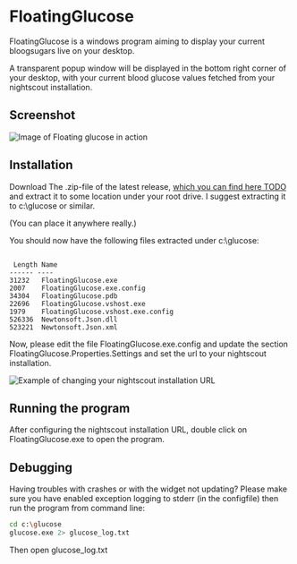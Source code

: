 # FloatingGlucose
FloatingGlucose is a windows program aiming to display your current bloogsugars live on your desktop.

A transparent popup window will be displayed in the bottom right corner of your desktop, with your current blood glucose values fetched from your nightscout installation.

## Screenshot
![Image of Floating glucose in action](https://s32.postimg.org/madq0uj2d/floating_glucose.png)

## Installation
Download The .zip-file of the latest release, [which you can find here TODO](https://example.com/TODO) and extract it to some location under your root drive. I suggest extracting it to c:\glucose or similar.

(You can place it anywhere really.)


You should now have the following files extracted under c:\glucose:

```
 
 Length Name
------ ----
31232   FloatingGlucose.exe
2007    FloatingGlucose.exe.config
34304   FloatingGlucose.pdb
22696   FloatingGlucose.vshost.exe
1979    FloatingGlucose.vshost.exe.config
526336  Newtonsoft.Json.dll
523221  Newtonsoft.Json.xml
```

Now, please edit the file FloatingGlucose.exe.config and update the section FloatingGlucose.Properties.Settings and set the url to your nightscout installation.

![Example of changing your nightscout installation URL](https://s31.postimg.org/3vr2bvad7/glucose_settings.png)

## Running the program
After configuring the nightscout installation URL, double click on FloatingGlucose.exe to open the program.

## Debugging
Having troubles with crashes or with the widget not updating? Please make sure you have enabled exception logging to stderr (in the configfile) then run the program from command line:

```bash
cd c:\glucose
glucose.exe 2> glucose_log.txt
```

Then open glucose_log.txt
